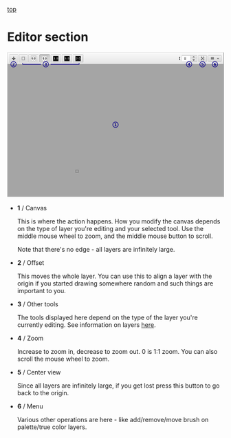 [top](userguide.md)

# Editor section

![Editor section](editor.jpg)

* **1** / Canvas

   This is where the action happens.  How you modify the canvas depends on the type of layer you're editing and your selected tool.  Use the middle mouse wheel to zoom, and the middle mouse button to scroll.

   Note that there's no edge - all layers are infinitely large.

* **2** / Offset

   This moves the whole layer.  You can use this to align a layer with the origin if you started drawing somewhere random and such things are important to you.

* **3** / Other tools

   The tools displayed here depend on the type of the layer you're currently editing.  See information on layers [here](userguide.md#layers).

* **4** / Zoom

   Increase to zoom in, decrease to zoom out.  0 is 1:1 zoom.  You can also scroll the mouse wheel to zoom.

* **5** / Center view

   Since all layers are infinitely large, if you get lost press this button to go back to the origin.

* **6** / Menu

   Various other operations are here - like add/remove/move brush on palette/true color layers.
